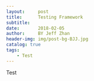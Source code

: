 ```yaml
---
layout:     post
title:      Testing Framework
subtitle:   
date:       2018-02-05
author:     BY Jeff Zhan
header-img: img/post-bg-BJJ.jpg
catalog: true
tags:
    - Test
---
```

Test
